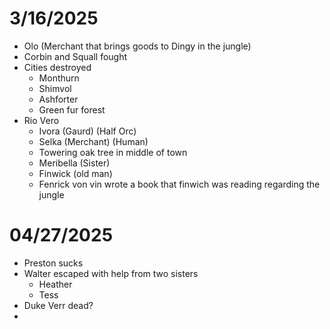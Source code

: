 # 3/16/2025
  - Olo (Merchant that brings goods to Dingy in the jungle)
  - Corbin and Squall fought
  - Cities destroyed
     - Monthurn
     - Shimvol
     - Ashforter
     - Green fur forest
  - Rio Vero
     - Ivora (Gaurd) (Half Orc)
     - Selka (Merchant) (Human)
     - Towering oak tree in middle of town
     - Meribella (Sister)
     - Finwick (old man)
     - Fenrick von vin wrote a book that finwich was reading regarding the jungle
  
  # 04/27/2025
   - Preston sucks
   - Walter escaped with help from two sisters
     - Heather
     - Tess
   - Duke Verr dead?
   - 
   
